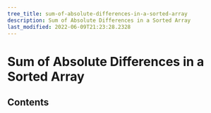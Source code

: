 ```yaml
---
tree_title: sum-of-absolute-differences-in-a-sorted-array
description: Sum of Absolute Differences in a Sorted Array
last_modified: 2022-06-09T21:23:28.2328
---
```


# Sum of Absolute Differences in a Sorted Array

## Contents
